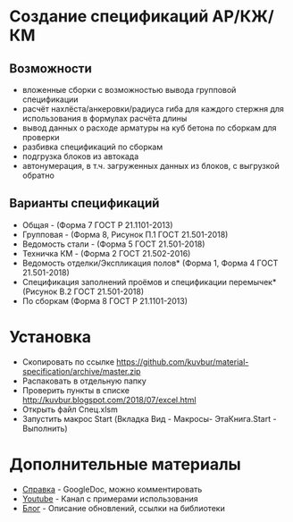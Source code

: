   # Создание спецификаций АР/КЖ/КМ
  
## Возможности
- вложенные сборки с возможностью вывода групповой спецификации
- расчёт нахлёста/анкеровки/радиуса гиба для каждого стержня для использования в формулах расчёта длины
- вывод данных о расходе арматуры на куб бетона по сборкам для проверки
- разбивка спецификаций по сборкам
- подгрузка блоков из автокада
- автонумерация, в т.ч. загруженных данных из блоков, с выгрузкой обратно
  
## Варианты спецификаций
  - Общая - (Форма 7 ГОСТ Р 21.1101-2013)
  - Групповая - (Форма 8, Рисунок П.1 ГОСТ 21.501-2018)
  - Ведомость стали - (Форма 5 ГОСТ 21.501-2018)
  - Техничка КМ - (Форма 2 ГОСТ 21.502-2016)
  - Ведомость отделки/Экспликация полов* (Форма 1, Форма 4 ГОСТ 21.501-2018)
  - Cпецификация заполнений проёмов и спецификации перемычек* (Рисунок В.2 ГОСТ 21.501-2018)
  - По сборкам (Форма 8 ГОСТ Р 21.1101-2013)
  
# Установка
  - Скопировать по ссылке https://github.com/kuvbur/material-specification/archive/master.zip
  - Распаковать в отдельную папку
  - Проверить пункты в списке http://kuvbur.blogspot.com/2018/07/excel.html
  - Открыть файл Спец.xlsm
  - Запустить макрос Start (Вкладка Вид - Макросы- ЭтаКнига.Start - Выполнить)
  
# Дополнительные материалы
* [Справка](https://docs.google.com/document/d/1bedvuS3quC37ivwVWzWDyfZSt_zxFPhGAQAQ38g3Ubo/edit?usp=sharing) - GoogleDoc, можно комментировать
* [Youtube](https://www.youtube.com/c/kuvbur) - Канал с примерами использования
* [Блог](http://kuvbur.blogspot.com) - Описание обновлений, ссылки на библиотеки
